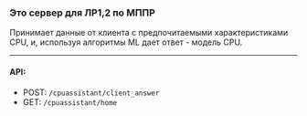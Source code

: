 ### Это сервер для ЛР1,2 по МППР
Принимает данные от клиента с предпочитаемыми характеристиками CPU, и, используя алгоритмы ML дает ответ - модель CPU.
***
#### API:
* POST: `/cpuassistant/client_answer`
* GET: `/cpuassistant/home`
